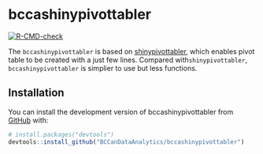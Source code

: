 
<!-- README.md is generated from README.Rmd. Please edit that file -->

# bccashinypivottabler

<!-- badges: start -->

[![R-CMD-check](https://github.com/yzr1996/bccashinypivottabler/workflows/R-CMD-check/badge.svg)](https://github.com/yzr1996/bccashinypivottabler/actions)
<!-- badges: end -->

The `bccashinypivottabler` is based on [shinypivottabler](https://github.com/datastorm-open/shinypivottabler), which enables pivot table to be created with a just few lines. Compared with`shinypivottabler`, `bccashinypivottabler` is simplier to use but less functions.

## Installation

You can install the development version of bccashinypivottabler from
[GitHub](https://github.com/) with:

``` r
# install.packages("devtools")
devtools::install_github("BCCanDataAnalytics/bccashinypivottabler")
```

